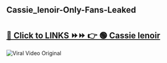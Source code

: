 
 ## Cassie_lenoir-Only-Fans-Leaked

# <h2><a href="https://clipsfans.com/Cassie_lenoir&ref=git">🔗 Click to LINKS ⏩⏩ 👉 🟢 Cassie lenoir </a></h2>

<a href="https://clipsfans.com/Cassie_lenoir&ref=git" rel="nofollow" data-target="animated-image.originalLink"><img src="https://i.ibb.co.com/xMMVF88/686577567.gif" alt="Viral Video Original" style="max-width: 100%; display: inline-block;" data-target="animated-image.originalImage"></a>
